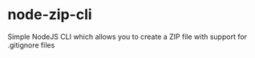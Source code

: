 # node-zip-cli
Simple NodeJS CLI which allows you to create a ZIP file with support for .gitignore files
